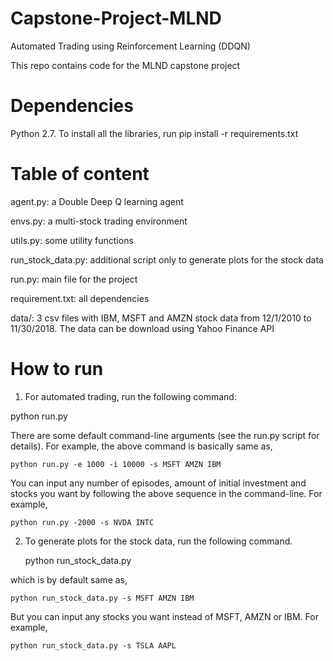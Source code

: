 # Capstone-Project-MLND
Automated Trading using Reinforcement Learning (DDQN)

This repo contains code for the MLND capstone project 

# Dependencies
Python 2.7. To install all the libraries, run pip install -r requirements.txt

# Table of content
agent.py: a Double Deep Q learning agent

envs.py: a multi-stock trading environment

utils.py: some utility functions

run_stock_data.py: additional script only to generate plots for the stock data

run.py: main file for the project

requirement.txt: all dependencies

data/: 3 csv files with IBM, MSFT and AMZN stock data from 12/1/2010 to 11/30/2018. The data can be download using Yahoo Finance API

# How to run

1. For automated trading, run the following command:

python run.py 

There are some default command-line arguments (see the run.py script for details). For example, the above command is basically same as,

    python run.py -e 1000 -i 10000 -s MSFT AMZN IBM

You can input any number of episodes, amount of initial investment and stocks you want by following the above sequence in the         command-line. For example, 

    python run.py -2000 -s NVDA INTC

2. To generate plots for the stock data, run the following command.
    
    python run_stock_data.py

which is by default same as,

    python run_stock_data.py -s MSFT AMZN IBM 

But you can input any stocks you want instead of MSFT, AMZN or IBM. For example,
    
    python run_stock_data.py -s TSLA AAPL
